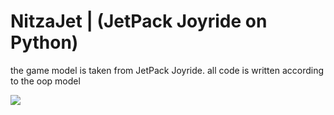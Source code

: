 # NitzaJet | (JetPack Joyride on Python)
the game model is taken from JetPack Joyride. all code is written according to the oop model

![](https://i.imgur.com/GzCfQJ7.png)
